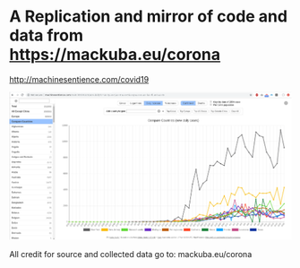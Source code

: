 # A Replication and mirror of code and data from https://mackuba.eu/corona

http://machinesentience.com/covid19

![Alt text](./screenshot.png?raw=true "screenshot of replica")

All credit for source and collected data go to: mackuba.eu/corona


